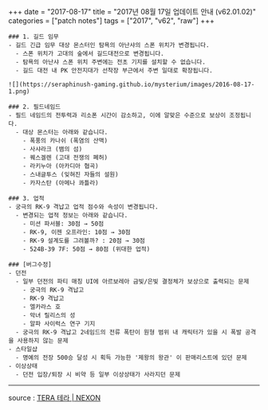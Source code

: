 +++
date = "2017-08-17"
title = "2017년 08월 17일 업데이트 안내 (v62.01.02)"
categories = ["patch notes"]
tags = ["2017", "v62", "raw"]
+++

```
### 1. 길드 임무
- 길드 긴급 임무 대상 몬스터인 탐욕의 아난샤의 스폰 위치가 변경됩니다.
  - 스폰 위치가 고대의 숲에서 길드대전으로 변경됩니다.
  - 탐욕의 아난샤 스폰 위치 주변에는 전초 기지를 설치할 수 없습니다.
  - 길드 대전 내 PK 안전지대가 선착장 부근에서 주변 일대로 확장됩니다.

![](https://seraphinush-gaming.github.io/mysterium/images/2016-08-17-1.png)

### 2. 필드네임드
- 필드 네임드의 전투력과 리소폰 시간이 감소하고, 이에 알맞은 수준으로 보상이 조정됩니다.
  - 대상 몬스터는 아래와 같습니다.
    - 폭풍의 카나쉬 (폭염의 산맥)
    - 사샤라크 (뱀의 섬)
    - 퀘스겔렌 (고대 전쟁의 폐허)
    - 라키누아 (아카디아 협곡)
    - 스내글투스 (잊혀진 자들의 설원)
    - 카자스탄 (아메나 콰틀라)

### 3. 업적
- 궁극의 RK-9 격납고 업적 점수와 속성이 변경됩니다.
  - 변경되는 업적 정보는 아래와 같습니다.
    - 미션 파서블: 30점 → 50점
    - RK-9, 이젠 오프라인: 10점 → 30점
    - RK-9 설계도를 그려볼까? : 20점 → 30점
    - 524B-39 7F: 50점 → 80점 (위대한 업적)

### [버그수정]
- 던전
  - 일부 던전의 파티 매칭 UI에 아르보레아 금빛/은빛 결정체가 보상으로 출력되는 문제
    - 궁극의 RK-9 격납고
    - RK-9 격납고
    - 엘카라스 호
    - 악녀 릴리스의 성
    - 알파 사이럭스 연구 기지
  - 궁극의 RK-9 격납고 2네임드의 전류 폭탄이 원형 범위 내 캐릭터가 있을 시 폭발 공격을 사용하지 않는 문제
- 스타일샵
  - 명예의 전장 500승 달성 시 획득 가능한 '제왕의 왕관' 이 판매리스트에 있던 문제
- 이상상태
  - 던전 입장/퇴장 시 비약 등 일부 이상상태가 사라지던 문제
```

----

source : [TERA 테라 | NEXON](http://tera.nexon.com/news/update/view.aspx?n4articlesn=293)